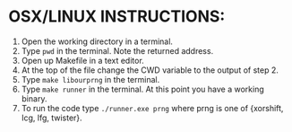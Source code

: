 # OSX/LINUX INSTRUCTIONS:

1. Open the working directory in a terminal.
2. Type `pwd` in the terminal. Note the returned address.
3. Open up Makefile in a text editor.
4. At the top of the file change the CWD variable to the output of step 2.
5. Type `make libourprng` in the terminal.
6. Type `make runner` in the terminal. At this point you have a working
   binary.
7. To run the code type `./runner.exe prng` where prng is one of {xorshift,
   lcg, lfg, twister}.

